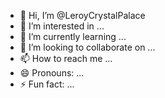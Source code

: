 - 👋 Hi, I’m @LeroyCrystalPalace
- 👀 I’m interested in ...
- 🌱 I’m currently learning ...
- 💞️ I’m looking to collaborate on ...
- 📫 How to reach me ...
- 😄 Pronouns: ...
- ⚡ Fun fact: ...

<!---
LeroyCrystalPalace/LeroyCrystalPalace is a ✨ special ✨ repository because its `README.md` (this file) appears on your GitHub profile.
You can click the Preview link to take a look at your changes.
--->
